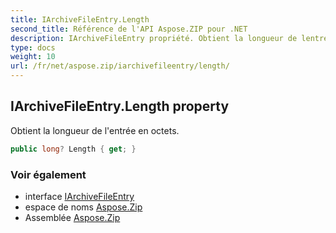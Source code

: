 ```yaml
---
title: IArchiveFileEntry.Length
second_title: Référence de l'API Aspose.ZIP pour .NET
description: IArchiveFileEntry propriété. Obtient la longueur de lentrée en octets.
type: docs
weight: 10
url: /fr/net/aspose.zip/iarchivefileentry/length/
---
```

## IArchiveFileEntry.Length property

Obtient la longueur de l'entrée en octets.

```csharp
public long? Length { get; }
```

### Voir également

* interface [IArchiveFileEntry](../)
* espace de noms [Aspose.Zip](../../iarchivefileentry/)
* Assemblée [Aspose.Zip](../../../)


